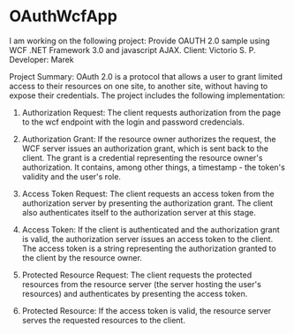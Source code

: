 # OAuthWcfApp
I am working on the following project: Provide OAUTH 2.0 sample using WCF .NET Framework 3.0 and javascript AJAX.
Client: Victorio S. P. 
Developer: Marek

Project Summary:
OAuth 2.0 is a protocol that allows a user to grant limited access to their resources on one site, to another site, without having to expose their credentials.
The project includes the following implementation:

1) Authorization Request: The client requests authorization from the page to the wcf endpoint with the login and password credencials.

2) Authorization Grant: If the resource owner authorizes the request, the WCF server issues an authorization grant, which is sent back to the client. The grant is a credential representing the resource owner's authorization. It contains, among other things, a timestamp - the token's validity and the user's role.

3) Access Token Request: The client requests an access token from the authorization server by presenting the authorization grant. The client also authenticates itself to the authorization server at this stage.

4) Access Token: If the client is authenticated and the authorization grant is valid, the authorization server issues an access token to the client. The access token is a string representing the authorization granted to the client by the resource owner.

5) Protected Resource Request: The client requests the protected resources from the resource server (the server hosting the user's resources) and authenticates by presenting the access token.

6) Protected Resource: If the access token is valid, the resource server serves the requested resources to the client.
